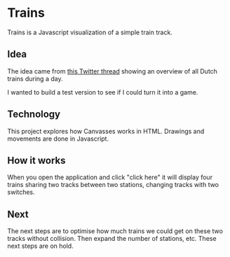 # Trains

Trains is a Javascript visualization of a simple train track.

## Idea

The idea came from [this Twitter thread](https://twitter.com/yannickbrouwer/status/1483531105999495174) showing an overview of all Dutch trains during a day.

I wanted to build a test version to see if I could turn it into a game.

## Technology
This project explores how Canvasses works in HTML.
Drawings and movements are done in Javascript.  

## How it works

When you open the application and click "click here" it will display four trains sharing two tracks between two stations, changing tracks with two switches.

## Next

The next steps are to optimise how much trains we could get on these two tracks without collision. Then expand the number of stations, etc. These next steps are on hold.
